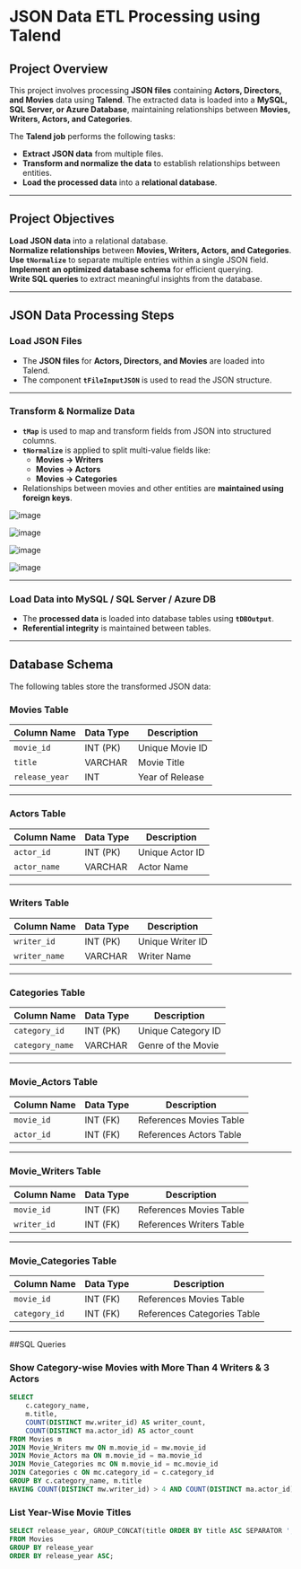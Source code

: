 # JSON Data ETL Processing using Talend  

## Project Overview  
This project involves processing **JSON files** containing **Actors, Directors, and Movies** data using **Talend**. The extracted data is loaded into a **MySQL, SQL Server, or Azure Database**, maintaining relationships between **Movies, Writers, Actors, and Categories**.  

The **Talend job** performs the following tasks:
- **Extract JSON data** from multiple files.
- **Transform and normalize the data** to establish relationships between entities.
- **Load the processed data** into a **relational database**.

---

## Project Objectives  
**Load JSON data** into a relational database.  
**Normalize relationships** between **Movies, Writers, Actors, and Categories**.  
**Use `tNormalize`** to separate multiple entries within a single JSON field.  
**Implement an optimized database schema** for efficient querying.  
**Write SQL queries** to extract meaningful insights from the database.  

---


## JSON Data Processing Steps  

### Load JSON Files  
- The **JSON files** for **Actors, Directors, and Movies** are loaded into Talend.  
- The component **`tFileInputJSON`** is used to read the JSON structure.


---

### Transform & Normalize Data  
- **`tMap`** is used to map and transform fields from JSON into structured columns.  
- **`tNormalize`** is applied to split multi-value fields like:
  - **Movies → Writers**
  - **Movies → Actors**
  - **Movies → Categories**  
- Relationships between movies and other entities are **maintained using foreign keys**.

 ![image](https://github.com/user-attachments/assets/12f5dfbb-1411-4b69-9713-5e877adfa6e6)

  ![image](https://github.com/user-attachments/assets/4668b5ff-f4e9-476c-9825-c8140a3d981f)

  ![image](https://github.com/user-attachments/assets/9c4da9fe-e05f-4001-b502-7b448c270ab9)

  ![image](https://github.com/user-attachments/assets/0c6e6c2c-e2f3-48f4-92a8-a07b47b42e6e)


---

### Load Data into MySQL / SQL Server / Azure DB  
- The **processed data** is loaded into database tables using **`tDBOutput`**.  
- **Referential integrity** is maintained between tables.  

---

## Database Schema  

The following tables store the transformed JSON data:

### **Movies Table**
| Column Name  | Data Type  | Description |
|-------------|-----------|-------------|
| `movie_id`  | INT (PK)  | Unique Movie ID |
| `title`     | VARCHAR   | Movie Title |
| `release_year` | INT    | Year of Release |

---

### **Actors Table**
| Column Name | Data Type | Description |
|------------|----------|-------------|
| `actor_id` | INT (PK) | Unique Actor ID |
| `actor_name` | VARCHAR | Actor Name |

---

### **Writers Table**
| Column Name | Data Type | Description |
|------------|----------|-------------|
| `writer_id` | INT (PK) | Unique Writer ID |
| `writer_name` | VARCHAR | Writer Name |

---

### **Categories Table**
| Column Name | Data Type | Description |
|------------|----------|-------------|
| `category_id` | INT (PK) | Unique Category ID |
| `category_name` | VARCHAR | Genre of the Movie |

---

### **Movie_Actors Table**
| Column Name | Data Type | Description |
|------------|----------|-------------|
| `movie_id` | INT (FK) | References Movies Table |
| `actor_id` | INT (FK) | References Actors Table |

---

### **Movie_Writers Table**
| Column Name | Data Type | Description |
|------------|----------|-------------|
| `movie_id` | INT (FK) | References Movies Table |
| `writer_id` | INT (FK) | References Writers Table |

---

### **Movie_Categories Table**
| Column Name | Data Type | Description |
|------------|----------|-------------|
| `movie_id` | INT (FK) | References Movies Table |
| `category_id` | INT (FK) | References Categories Table |

---

##SQL Queries  

### **Show Category-wise Movies with More Than 4 Writers & 3 Actors**
```sql
SELECT 
    c.category_name, 
    m.title, 
    COUNT(DISTINCT mw.writer_id) AS writer_count, 
    COUNT(DISTINCT ma.actor_id) AS actor_count
FROM Movies m
JOIN Movie_Writers mw ON m.movie_id = mw.movie_id
JOIN Movie_Actors ma ON m.movie_id = ma.movie_id
JOIN Movie_Categories mc ON m.movie_id = mc.movie_id
JOIN Categories c ON mc.category_id = c.category_id
GROUP BY c.category_name, m.title
HAVING COUNT(DISTINCT mw.writer_id) > 4 AND COUNT(DISTINCT ma.actor_id) > 3;
```

### **List Year-Wise Movie Titles**
```sql
SELECT release_year, GROUP_CONCAT(title ORDER BY title ASC SEPARATOR ', ') AS movie_titles
FROM Movies
GROUP BY release_year
ORDER BY release_year ASC;
```
